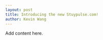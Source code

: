 ```yaml
---
layout: post
title: Introducing the new Stuypulse.com!
author: Kevin Wang
---
```

Add content here.
